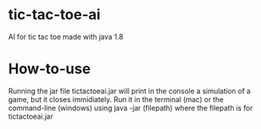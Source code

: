 # tic-tac-toe-ai
AI for tic tac toe made with java 1.8

# How-to-use
Running the jar file tictactoeai.jar will print in the console a simulation of a game, but it closes immidiately.
Run it in the terminal (mac) or the command-line (windows) using java -jar (filepath) where the filepath is for tictactoeai.jar
